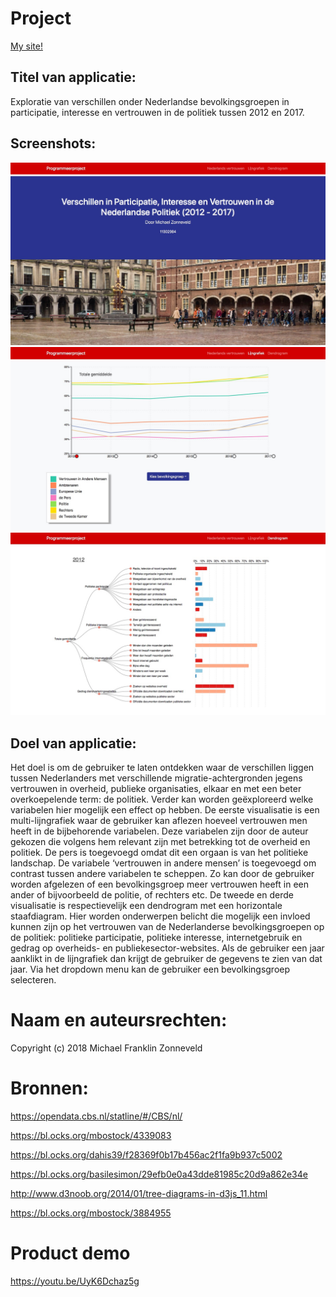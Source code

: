 # Project
[My site!](https://michaelzon.github.io/vertrouwen_in_nederland/)

## Titel van applicatie:

Exploratie van verschillen onder Nederlandse bevolkingsgroepen in participatie, interesse en vertrouwen in de politiek tussen 2012 en 2017.

## Screenshots:

![](docs/image_25.jpg)
![](docs/image_26.jpg)
![](docs/image_27.jpg)

## Doel van applicatie:

Het doel is om de gebruiker te laten ontdekken waar de verschillen liggen tussen Nederlanders met verschillende migratie-achtergronden jegens vertrouwen in overheid, publieke organisaties, elkaar en met een beter overkoepelende term: de politiek. Verder kan worden geëxploreerd welke variabelen hier mogelijk een effect op hebben. De eerste visualisatie is een multi-lijngrafiek waar de gebruiker kan aflezen hoeveel vertrouwen men heeft in de bijbehorende variabelen. Deze variabelen zijn door de auteur gekozen die volgens hem relevant zijn met betrekking tot de overheid en politiek. De pers is toegevoegd omdat dit een orgaan is van het politieke landschap. De variabele ‘vertrouwen in andere mensen’ is toegevoegd om contrast tussen andere variabelen te scheppen. Zo kan door de gebruiker worden afgelezen of een bevolkingsgroep meer vertrouwen heeft in een ander of bijvoorbeeld de politie, of rechters etc. De tweede en derde visualisatie is respectievelijk een dendrogram met een horizontale staafdiagram. Hier worden onderwerpen belicht die mogelijk een invloed kunnen zijn op het vertrouwen van de Nederlanderse bevolkingsgroepen op de politiek: politieke participatie, politieke interesse, internetgebruik en gedrag op overheids- en publiekesector-websites. Als de gebruiker een jaar aanklikt in de lijngrafiek dan krijgt de gebruiker de gegevens te zien van dat jaar. Via het dropdown menu kan de gebruiker een bevolkingsgroep selecteren.

# Naam en auteursrechten:

Copyright (c) 2018 Michael Franklin Zonneveld

# Bronnen:

https://opendata.cbs.nl/statline/#/CBS/nl/

https://bl.ocks.org/mbostock/4339083

https://bl.ocks.org/dahis39/f28369f0b17b456ac2f1fa9b937c5002

https://bl.ocks.org/basilesimon/29efb0e0a43dde81985c20d9a862e34e

http://www.d3noob.org/2014/01/tree-diagrams-in-d3js_11.html

https://bl.ocks.org/mbostock/3884955

# Product demo
https://youtu.be/UyK6Dchaz5g
